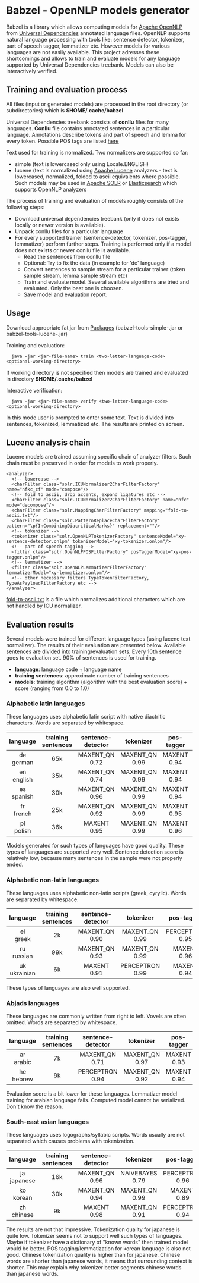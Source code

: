 # Babzel - OpenNLP models generator

Babzel is a library which allows computing models for [Apache OpenNLP](https://opennlp.apache.org) from [Universal Dependencies](https://universaldependencies.org) annotated language files.
OpenNLP supports natural language processing with tools like: sentence detector, tokenizer, part of speech tagger, lemmatizer etc.
However models for various languages are not easily available.
This project adresses these shortcomings and allows to train and evaluate models for any language supported by Universal Dependencies treebank.
Models can also be interactively verified.

## Training and evaluation process

All files (input or generated models) are processed in the root directory (or subdirectories) which is **$HOME/.cache/babzel**

Universal Dependencies treebank consists of **conllu** files for many languages. **Conllu** file contains annotated sentences in a particular language. Annotations describe tokens and part of speech and lemma for every token. Possible POS tags are listed [here](https://universaldependencies.org/u/pos)

Text used for training is normalized. Two normalizers are supported so far:
- simple (text is lowercased only using Locale.ENGLISH)
- lucene (text is normalized using [Apache Lucene](https://lucene.apache.org) analyzers - text is lowercased, normalized, folded to ascii equivalents where possible. Such models may be used in [Apache SOLR](https://solr.apache.org) or [Elasticsearch](https://www.elastic.co) which supports OpenNLP analyzers

The process of training and evaluation of models roughly consists of the following steps:
- Download universal dependencies treebank (only if does not exists locally or newer version is available).
- Unpack conllu files for a particular language
- For every supported trainer (sentence-detector, tokenizer, pos-tagger, lemmatizer) perform further steps. Training is performed only if a model does not exists or newer conllu file is available.
  - Read the sentences from conllu file
  - Optional: Try to fix the data (in example for 'de' language)
  - Convert sentences to sample stream for a particular trainer (token sample stream, lemma sample stream etc)
  - Train and evaluate model. Several available algorithms are tried and evaluated. Only the best one is choosen.
  - Save model and evaluation report.

## Usage

Download appropriate fat jar from [Packages](https://github.com/users/abzif/packages?repo_name=babzel) (babzel-tools-simple-<version>.jar or babzel-tools-lucene-<version>.jar)

Training and evaluation:
```
  java -jar <jar-file-name> train <two-letter-language-code> <optional-working-directory>
```
If working directory is not specified then models are trained and evaluated in directory **$HOME/.cache/babzel**

Interactive verification:
```
  java -jar <jar-file-name> verify <two-letter-language-code> <optional-working-directory>
```
In this mode user is prompted to enter some text. Text is divided into sentences, tokenized, lemmatized etc. The results are printed on screen.

## Lucene analysis chain

Lucene models are trained assuming specific chain of analyzer filters. Such chain must be preserved in order for models to work properly.

```
<analyzer>
  <!-- lowercase -->
  <charFilter class="solr.ICUNormalizer2CharFilterFactory" name="nfkc_cf" mode="compose"/>
  <!-- fold to ascii, drop accents, expand ligatures etc -->
  <charFilter class="solr.ICUNormalizer2CharFilterFactory" name="nfc" mode="decompose"/>
  <charFilter class="solr.MappingCharFilterFactory" mapping="fold-to-ascii.txt"/>
  <charFilter class="solr.PatternReplaceCharFilterFactory" pattern="\p{InCombiningDiacriticalMarks}" replacement=""/>
  <!-- tokenizer -->
  <tokenizer class="solr.OpenNLPTokenizerFactory" sentenceModel="xy-sentence-detector.onlpm" tokenizerModel="xy-tokenizer.onlpm"/>
  <!-- part of speech tagging -->
  <filter class="solr.OpenNLPPOSFilterFactory" posTaggerModel="xy-pos-tagger.onlpm"/>
  <!-- lemmatizer -->
  <filter class="solr.OpenNLPLemmatizerFilterFactory" lemmatizerModel="xy-lemmatizer.onlpm"/>
  <!-- other necessary filters TypeTokenFilterFactory, TypeAsPayloadFilterFactory etc -->
</analyzer>
```
[fold-to-ascii.txt](babzel-tools-lucene/src/main/resources/org/babzel/tools/util/fold-to-ascii.txt) is a file which normalizes additional characters which are not handled by ICU normalizer.

## Evaluation results

Several models were trained for different language types (using lucene text normalizer). The results of their evaluation are presented below.
Available sentences are divided into training/evaluation sets. Every 10th sentence goes to evaluation set. 90% of sentences is used for training.

- **language**: language code + language name
- **training sentences**: approximate number of training sentences
- **models**: training algorithm (algorithm with the best evaluation score) + score (ranging from 0.0 to 1.0)

### Alphabetic latin languages
These languages uses alphabetic latin script with native diactritic characters. Words are separated by whitespace.

|   language    | training sentences | sentence-detector |     tokenizer     |   pos-tagger   |   lemmatizer   |
| :-----------: | :----------------: | :---------------: | :---------------: | :------------: | :------------: |
| de<br>german  |        65k         | MAXENT_QN<br>0.72 | MAXENT_QN<br>0.99 | MAXENT<br>0.94 | MAXENT<br>0.96 |
| en<br>english |        35k         | MAXENT_QN<br>0.74 | MAXENT_QN<br>0.99 | MAXENT<br>0.94 | MAXENT<br>0.98 |
| es<br>spanish |        30k         | MAXENT_QN<br>0.96 | MAXENT_QN<br>0.99 | MAXENT<br>0.94 | MAXENT<br>0.98 |
| fr<br>french  |        25k         | MAXENT_QN<br>0.92 | MAXENT_QN<br>0.99 | MAXENT<br>0.95 | MAXENT<br>0.98 |
| pl<br>polish  |        36k         |  MAXENT<br>0.95   | MAXENT_QN<br>0.99 | MAXENT<br>0.96 | MAXENT<br>0.96 |

Models generated for such types of languages have good quality.
These types of languages are supported very well.
Sentence detection score is relatively low, because many sentences in the sample were not properly ended.

### Alphabetic non-latin languages
These languages uses alphabetic non-latin scripts (greek, cyrylic). Words are separated by whitespace.

|    language     | training sentences | sentence-detector |     tokenizer      |     pos-tagger     |   lemmatizer   |
| :-------------: | :----------------: | :---------------: | :----------------: | :----------------: | :------------: |
|   el<br>greek   |         2k         | MAXENT_QN<br>0.90 | MAXENT_QN<br>0.99  | PERCEPTRON<br>0.95 | MAXENT<br>0.95 |
|  ru<br>russian  |        99k         | MAXENT_QN<br>0.93 | MAXENT_QN<br>0.99  |   MAXENT<br>0.96   | MAXENT<br>0.97 |
| uk<br>ukrainian |         6k         |  MAXENT<br>0.91   | PERCEPTRON<br>0.99 |   MAXENT<br>0.94   | MAXENT<br>0.94 |

These types of languages are also well supported.

### Abjads languages
These languages are commonly written from right to left. Vovels are often omitted. Words are separated by whitespace.

|   language    | training sentences | sentence-detector  |     tokenizer     |   pos-tagger   |         lemmatizer         |
| :-----------: | :----------------: | :----------------: | :---------------: | :------------: | :------------------------: |
| ar<br>arabic  |         7k         | MAXENT_QN<br>0.71  | MAXENT_QN<br>0.97 | MAXENT<br>0.93 | Serialization<br>exception |
| he<br>hebrew  |         8k         | PERCEPTRON<br>0.94 | MAXENT_QN<br>0.92 | MAXENT<br>0.94 |       MAXENT<br>0.96       |

Evaluation score is a bit lower for these languages.
Lemmatizer model training for arabian language fails. Computed model cannot be serialized. Don't know the reason.

### South-east asian languages
These languages uses logographs/syllabic scripts. Words usually are not separated which causes problems with tokenization.

|    language    | training sentences | sentence-detector |     tokenizer      |     pos-tagger     |   lemmatizer   |
| :------------: | :----------------: | :---------------: | :----------------: | :----------------: | :------------: |
| ja<br>japanese |        16k         | MAXENT_QN<br>0.96 | NAIVEBAYES<br>0.79 | PERCEPTRON<br>0.96 | MAXENT<br>0.97 |
|  ko<br>korean  |        30k         | MAXENT_QN<br>0.94 | MAXENT_QN<br>0.99  |   MAXENT<br>0.89   | MAXENT<br>0.90 |
| zh<br>chinese  |         9k         |  MAXENT<br>0.98   | MAXENT_QN<br>0.91  | PERCEPTRON<br>0.94 | MAXENT<br>0.99 |

The results are not that impressive.
Tokenization quality for japanese is quite low. Tokenizer seems not to support well such types of languages.
Maybe if tokenizer have a dictionary of "known words" then trained model would be better.
POS tagging/lemmatization for korean language is also not good.
Chinese tokenization quality is higher than for japanese.
Chinese words are shorter than japanese words, it means that surrounding context is shorter.
This may explain why tokenizer better segments chinese words than japanese words.
